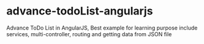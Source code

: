 # advance-todoList-angularjs
Advance ToDo List in AngularJS,  Best example for learning purpose include services, multi-controller, routing and getting data from JSON file
